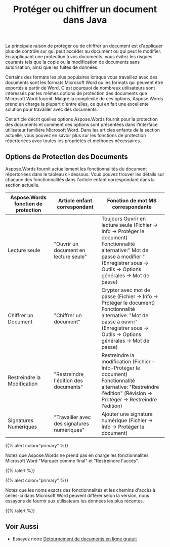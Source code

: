 ﻿---
title: Protéger ou chiffrer un document dans Java
second_title: Aspose.Words pour Java
articleTitle: Protéger ou chiffrer un document
linktitle: Protéger ou chiffrer un document
description: "Cryptez un document, limitez la modification, utilisez des signatures numériques pour la protection des documents. Aspose.Words prend en charge la plupart des options de protection des mots à l'aide de Java."
type: docs
weight: 50
url: /fr/java/protect-or-encrypt-a-document/
timestamp: 2024-01-27-14-07-04
---

La principale raison de protéger ou de chiffrer un document est d'appliquer plus de contrôle sur qui peut accéder au document ou qui peut le modifier. En appliquant une protection à vos documents, vous évitez les risques courants tels que la copie ou la modification de documents sans autorisation, ainsi que les fuites de données.

Certains des formats les plus populaires lorsque vous travaillez avec des documents sont les formats Microsoft Word ou les formats qui peuvent être exportés à partir de Word. C'est pourquoi de nombreux utilisateurs sont intéressés par les mêmes options de protection des documents que Microsoft Word fournit. Malgré la complexité de ces options, Aspose.Words prend en charge la plupart d'entre elles, ce qui en fait une excellente solution pour travailler avec des documents.

Cet article décrit quelles options Aspose.Words fournit pour la protection des documents et comment ces options sont présentées dans l'interface utilisateur familière Microsoft Word. Dans les articles enfants de la section actuelle, vous pouvez en savoir plus sur les fonctions de protection répertoriées avec toutes les propriétés et méthodes nécessaires.

## Options de Protection des Documents

Aspose.Words fournit actuellement les fonctionnalités du document répertoriées dans le tableau ci-dessous. Vous pouvez trouver les détails sur chacune des fonctionnalités dans l'article enfant correspondant dans la section actuelle.

| Aspose.Words fonction de protection | Article enfant correspondant | Fonction de mot MS correspondante |
| ------------------------------- | ------------------------------ | ------------------------------------------------------------ |
| Lecture seule | "Ouvrir un document en lecture seule" | Toujours Ouvrir en lecture seule (Fichier → Info → Protéger le document)<br />Fonctionnalité alternative:" Mot de passe à modifier " (Enregistrer sous → Outils → Options générales → Mot de passe) |
| Chiffrer un Document | "Chiffrer un document" | Crypter avec mot de passe (Fichier → Info → Protéger le document)<br />Fonctionnalité alternative: "Mot de passe à ouvrir" (Enregistrer sous → Outils → Options générales → Mot de passe) |
| Restreindre la Modification | "Restreindre l'édition des documents" | Restreindre la modification (Fichier – Info-Protéger le document)<br />Fonctionnalité alternative: "Restreindre l'édition" (Révision → Protéger → Restreindre l'édition) |
| Signatures Numériques | "Travailler avec des signatures numériques" | Ajouter une signature numérique (Fichier → Info → Protéger le document) |

{{% alert color="primary" %}}

Notez que Aspose.Words ne prend pas en charge les fonctionnalités Microsoft Word "Marquer comme final" et "Restreindre l'accès".

{{% /alert %}}

{{% alert color="primary" %}}

Notez que les noms exacts des fonctionnalités et les chemins d'accès à celles-ci dans Microsoft Word peuvent différer selon la version, nous essayons de fournir aux utilisateurs les données les plus récentes.

{{% /alert %}}

## Voir Aussi

* Essayez notre [Détournement de documents en ligne gratuit](https://products.aspose.app/words/unlock)

